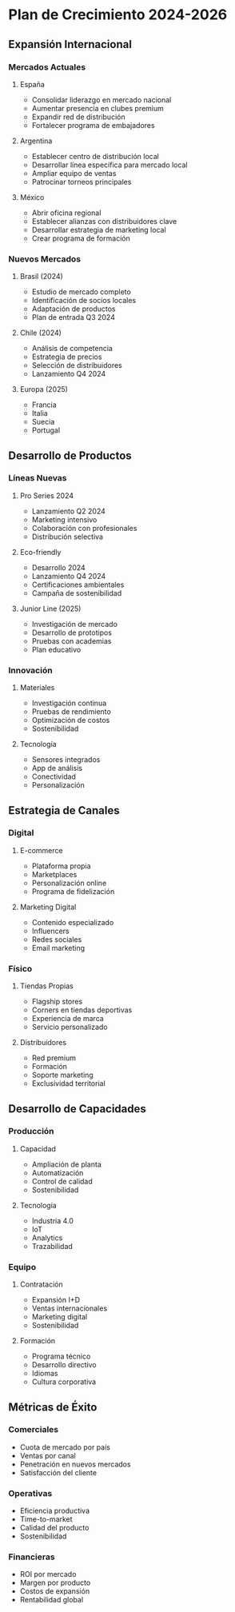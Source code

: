 # Plan de Crecimiento 2024-2026

## Expansión Internacional

### Mercados Actuales
1. España
   - Consolidar liderazgo en mercado nacional
   - Aumentar presencia en clubes premium
   - Expandir red de distribución
   - Fortalecer programa de embajadores

2. Argentina
   - Establecer centro de distribución local
   - Desarrollar línea específica para mercado local
   - Ampliar equipo de ventas
   - Patrocinar torneos principales

3. México
   - Abrir oficina regional
   - Establecer alianzas con distribuidores clave
   - Desarrollar estrategia de marketing local
   - Crear programa de formación

### Nuevos Mercados
1. Brasil (2024)
   - Estudio de mercado completo
   - Identificación de socios locales
   - Adaptación de productos
   - Plan de entrada Q3 2024

2. Chile (2024)
   - Análisis de competencia
   - Estrategia de precios
   - Selección de distribuidores
   - Lanzamiento Q4 2024

3. Europa (2025)
   - Francia
   - Italia
   - Suecia
   - Portugal

## Desarrollo de Productos

### Líneas Nuevas
1. Pro Series 2024
   - Lanzamiento Q2 2024
   - Marketing intensivo
   - Colaboración con profesionales
   - Distribución selectiva

2. Eco-friendly
   - Desarrollo 2024
   - Lanzamiento Q4 2024
   - Certificaciones ambientales
   - Campaña de sostenibilidad

3. Junior Line (2025)
   - Investigación de mercado
   - Desarrollo de prototipos
   - Pruebas con academias
   - Plan educativo

### Innovación
1. Materiales
   - Investigación continua
   - Pruebas de rendimiento
   - Optimización de costos
   - Sostenibilidad

2. Tecnología
   - Sensores integrados
   - App de análisis
   - Conectividad
   - Personalización

## Estrategia de Canales

### Digital
1. E-commerce
   - Plataforma propia
   - Marketplaces
   - Personalización online
   - Programa de fidelización

2. Marketing Digital
   - Contenido especializado
   - Influencers
   - Redes sociales
   - Email marketing

### Físico
1. Tiendas Propias
   - Flagship stores
   - Corners en tiendas deportivas
   - Experiencia de marca
   - Servicio personalizado

2. Distribuidores
   - Red premium
   - Formación
   - Soporte marketing
   - Exclusividad territorial

## Desarrollo de Capacidades

### Producción
1. Capacidad
   - Ampliación de planta
   - Automatización
   - Control de calidad
   - Sostenibilidad

2. Tecnología
   - Industria 4.0
   - IoT
   - Analytics
   - Trazabilidad

### Equipo
1. Contratación
   - Expansión I+D
   - Ventas internacionales
   - Marketing digital
   - Sostenibilidad

2. Formación
   - Programa técnico
   - Desarrollo directivo
   - Idiomas
   - Cultura corporativa

## Métricas de Éxito

### Comerciales
- Cuota de mercado por país
- Ventas por canal
- Penetración en nuevos mercados
- Satisfacción del cliente

### Operativas
- Eficiencia productiva
- Time-to-market
- Calidad del producto
- Sostenibilidad

### Financieras
- ROI por mercado
- Margen por producto
- Costos de expansión
- Rentabilidad global 